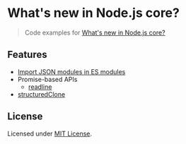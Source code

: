 # What's new in Node.js core?

> Code examples for [What's new in Node.js core?](https://simonplend.com/whats-new-in-node-js-core/)

## Features

- [Import JSON modules in ES modules](features/import-json-modules-in-es-modules)
- Promise-based APIs
	- [readline](features/promises-api-readline)
- [structuredClone](features/structuredclone)

## License

Licensed under [MIT License](./LICENSE.md).
